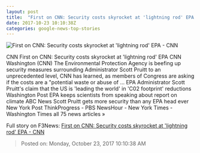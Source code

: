 ```yaml
---
layout: post
title:  "First on CNN: Security costs skyrocket at 'lightning rod' EPA - CNN"
date: 2017-10-23 10:10:38Z
categories: google-news-top-stories
---
```


![First on CNN: Security costs skyrocket at 'lightning rod' EPA - CNN](http://cdn.cnn.com/cnnnext/dam/assets/170509115137-epa-pruitt-super-tease.jpg)

CNN First on CNN: Security costs skyrocket at 'lightning rod' EPA CNN Washington (CNN) The Environmental Protection Agency is beefing up security measures surrounding Administrator Scott Pruitt to an unprecedented level, CNN has learned, as members of Congress are asking if the costs are a "potential waste or abuse of ... EPA Administrator Scott Pruitt's claim that the US is 'leading the world' in 'C02 footprint' reductions Washington Post EPA keeps scientists from speaking about report on climate ABC News Scott Pruitt gets more security than any EPA head ever New York Post ThinkProgress - PBS NewsHour - New York Times - Washington Times all 75 news articles »


Full story on F3News: [First on CNN: Security costs skyrocket at 'lightning rod' EPA - CNN](http://www.f3nws.com/n/C4zRHE)

> Posted on: Monday, October 23, 2017 10:10:38 AM
